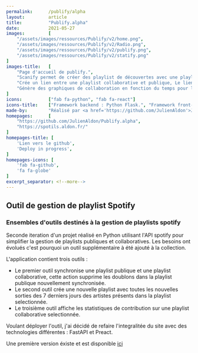 ```yaml
---
permalink:      /publify/alpha
layout:         article
title:          "Publify.alpha"
date:           2021-05-27
images:         [
    "/assets/images/ressources/Publify/v2/home.png",
    "/assets/images/ressources/Publify/v2/Radio.png",
    "/assets/images/ressources/Publify/v2/publify.png",
    "/assets/images/ressources/Publify/v2/statify.png"
]
images-title:   [
    "Page d'accueil de publify.",
    "Scanify permet de créer des playlist de découvertes avec une playlist donnée",
    "Crée un lien entre une playlist collaborative et publique, Le lien apparait dans la liste, on peut synchroniser les playlists.",
    "Génère des graphiques de collaboration en fonction du temps pour les playlists collaboratives."
]
icons:          ["fab fa-python", "fab fa-react"]
icons-title:    ["Framework backend : Python Flask.", "Framework front-end : Preact."]
made-by:        "Réalisé par <a href='https://github.com/JulienAldon'>Julien Aldon</a>"
homepages:      [
    "https://github.com/JulienAldon/Publify.alpha",
    "https://spotils.aldon.fr/"
]
homepages-title: [
    'Lien vers le github',
    'Deploy in progress',
]
homepages-icons: [
    'fab fa-github',
    'fa fa-globe'
]
excerpt_separator: <!--more-->
---
```

## Outil de gestion de playlist Spotify
### Ensembles d'outils destinés à la gestion de playlists spotify
Seconde iteration d'un projet réalisé en Python utilisant l'API spotify pour simplifier la gestion de playlists publiques et collaboratives. Les besoins ont évolués c'est pourquoi un outil supplémentaire à été ajouté à la collection.
<!--more-->
L'application contient trois outils :
- Le premier outil synchronise une playlist publique et une playlist collaborative, cette action supprime les doublons dans la playlist publique nouvellement synchronisée.
- Le second outil crée une nouvelle playlist avec toutes les nouvelles sorties des 7 derniers jours des artistes présents dans la playlist selectionnée.
- Le troisième outil affiche les statistiques de contribution sur une playlist collaborative selectionnée.

Voulant déployer l'outil, j'ai décidé de refaire l'integralitée du site avec des technologies différentes : FastAPI et Preact.

Une première version éxiste et est disponible <a href="/2021/01/13/Publify.old">ici</a>